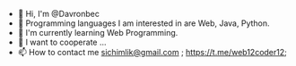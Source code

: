 - 👋 Hi, I'm @Davronbec
- 👀 Programming languages I am interested in are Web, Java, Python.
- 🌱 I'm currently learning Web Programming.
- 💞️ I want to cooperate ...
- 📫 How to contact me sichimlik@gmail.com ;
https://t.me/web12coder12;
